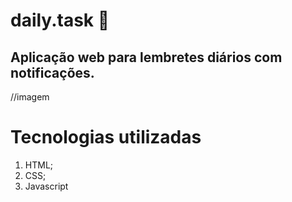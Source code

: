 # daily.task :bookmark_tabs:

## Aplicação web para lembretes diários com notificações.

//imagem

# Tecnologias utilizadas

1. HTML;
2. CSS;
3. Javascript
